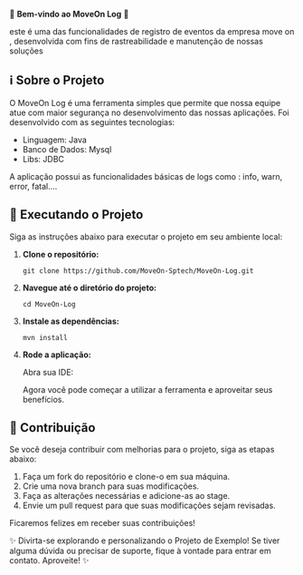 🎉 **Bem-vindo ao MoveOn Log** 🚀

este é uma das funcionalidades de registro de eventos da empresa move on , desenvolvida com fins de rastreabilidade e manutenção de nossas soluções

## ℹ️ Sobre o Projeto

O MoveOn Log é uma ferramenta simples que permite que nossa equipe atue com maior segurança no desenvolvimento das nossas aplicações. Foi desenvolvido com as seguintes tecnologias:

- Linguagem: Java
- Banco de Dados: Mysql
- Libs: JDBC

A aplicação possui as funcionalidades básicas de logs como : info, warn, error, fatal....


## 🚀 Executando o Projeto

Siga as instruções abaixo para executar o projeto em seu ambiente local:

1. **Clone o repositório:**

   ```
   git clone https://github.com/MoveOn-Sptech/MoveOn-Log.git
   ```

2. **Navegue até o diretório do projeto:**

   ```
   cd MoveOn-Log
   ```

3. **Instale as dependências:**

   ```
   mvn install
   ```

4. **Rode a aplicação:**

   Abra sua IDE:


   Agora você pode começar a utilizar a ferramenta e aproveitar seus benefícios.

## 📝 Contribuição

Se você deseja contribuir com melhorias para o projeto, siga as etapas abaixo:

1. Faça um fork do repositório e clone-o em sua máquina.
2. Crie uma nova branch para suas modificações.
3. Faça as alterações necessárias e adicione-as ao stage.
4. Envie um pull request para que suas modificações sejam revisadas.

Ficaremos felizes em receber suas contribuições!

✨ Divirta-se explorando e personalizando o Projeto de Exemplo! Se tiver alguma dúvida ou precisar de suporte, fique à vontade para entrar em contato. Aproveite! ✨
